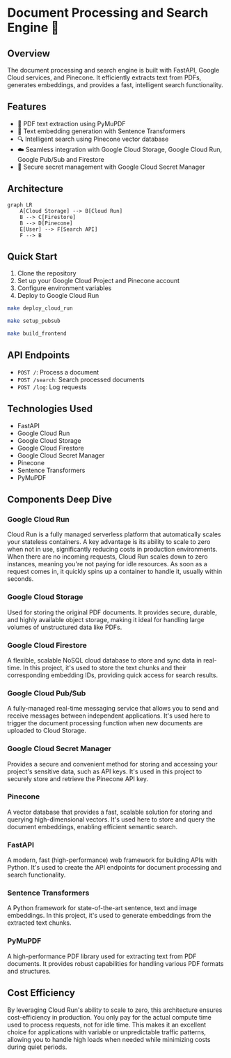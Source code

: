 # Document Processing and Search Engine 🚀

## Overview

The document processing and search engine is built with FastAPI, Google Cloud services, and Pinecone. It efficiently extracts text from PDFs, generates embeddings, and provides a fast, intelligent search functionality.

## Features

- 📄 PDF text extraction using PyMuPDF
- 🧠 Text embedding generation with Sentence Transformers
- 🔍 Intelligent search using Pinecone vector database
- ☁️ Seamless integration with Google Cloud Storage, Google Cloud Run, Google Pub/Sub and Firestore
- 🔐 Secure secret management with Google Cloud Secret Manager

## Architecture

```mermaid
graph LR
    A[Cloud Storage] --> B[Cloud Run]
    B --> C[Firestore]
    B --> D[Pinecone]
    E[User] --> F[Search API]
    F --> B
```

## Quick Start

1. Clone the repository
2. Set up your Google Cloud Project and Pinecone account
3. Configure environment variables
4. Deploy to Google Cloud Run

```bash
make deploy_cloud_run

make setup_pubsub

make build_frontend
```

## API Endpoints

- `POST /`: Process a document
- `POST /search`: Search processed documents
- `POST /log`: Log requests

## Technologies Used

- FastAPI
- Google Cloud Run
- Google Cloud Storage
- Google Cloud Firestore
- Google Cloud Secret Manager
- Pinecone
- Sentence Transformers
- PyMuPDF

## Components Deep Dive

### Google Cloud Run
Cloud Run is a fully managed serverless platform that automatically scales your stateless containers. A key advantage is its ability to scale to zero when not in use, significantly reducing costs in production environments. When there are no incoming requests, Cloud Run scales down to zero instances, meaning you're not paying for idle resources. As soon as a request comes in, it quickly spins up a container to handle it, usually within seconds.

### Google Cloud Storage
Used for storing the original PDF documents. It provides secure, durable, and highly available object storage, making it ideal for handling large volumes of unstructured data like PDFs.

### Google Cloud Firestore
A flexible, scalable NoSQL cloud database to store and sync data in real-time. In this project, it's used to store the text chunks and their corresponding embedding IDs, providing quick access for search results.

### Google Cloud Pub/Sub
A fully-managed real-time messaging service that allows you to send and receive messages between independent applications. It's used here to trigger the document processing function when new documents are uploaded to Cloud Storage.

### Google Cloud Secret Manager
Provides a secure and convenient method for storing and accessing your project's sensitive data, such as API keys. It's used in this project to securely store and retrieve the Pinecone API key.

### Pinecone
A vector database that provides a fast, scalable solution for storing and querying high-dimensional vectors. It's used here to store and query the document embeddings, enabling efficient semantic search.

### FastAPI
A modern, fast (high-performance) web framework for building APIs with Python. It's used to create the API endpoints for document processing and search functionality.

### Sentence Transformers
A Python framework for state-of-the-art sentence, text and image embeddings. In this project, it's used to generate embeddings from the extracted text chunks.

### PyMuPDF
A high-performance PDF library used for extracting text from PDF documents. It provides robust capabilities for handling various PDF formats and structures.

## Cost Efficiency

By leveraging Cloud Run's ability to scale to zero, this architecture ensures cost-efficiency in production. You only pay for the actual compute time used to process requests, not for idle time. This makes it an excellent choice for applications with variable or unpredictable traffic patterns, allowing you to handle high loads when needed while minimizing costs during quiet periods.